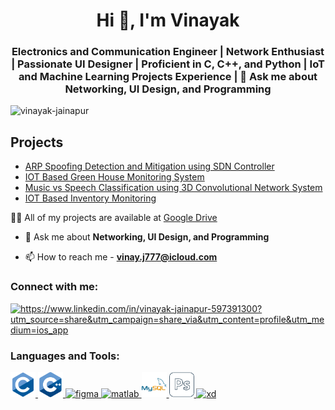 <h1 align="center">Hi 👋, I'm Vinayak</h1>
<h3 align="center">Electronics and Communication Engineer | Network Enthusiast | Passionate UI Designer | Proficient in C, C++, and Python | IoT and Machine Learning Projects Experience | 💬 Ask me about Networking, UI Design, and Programming</h3>

<p align="left"> <img src="https://komarev.com/ghpvc/?username=vinayak-jainapur&label=Profile%20views&color=0e75b6&style=flat" alt="vinayak-jainapur" /> </p>

## Projects

- [ARP Spoofing Detection and Mitigation using SDN Controller](https://drive.google.com/drive/folders/1JgJB5A21Npbka_x3at7HQoLXruZbFO6R?usp=drive_link)
- [IOT Based Green House Monitoring System](https://drive.google.com/drive/folders/1c1eoOvfihbbBUiGe5jIEgv0un-G6mVDh?usp=sharing)
- [Music vs Speech Classification using 3D Convolutional Network System](https://drive.google.com/drive/folders/1jE45EahONFOFAvG7X92I1xpeDFskLlMq?usp=drive_link)
- [IOT Based Inventory Monitoring](https://drive.google.com/drive/folders/1xpeffEbCJIBG0iXkJwZVaLofZf8MKFtd?usp=drive_link)

👨‍💻 All of my projects are available at [Google Drive](https://drive.google.com/drive/folders/1-HP5CasaEiLcmm3-EBHqDcK4OQDRLeC_?usp=sharing)

- 💬 Ask me about **Networking, UI Design, and Programming**

- 📫 How to reach me - **vinay.j777@icloud.com**

<h3 align="left">Connect with me:</h3>
<p align="left">
<a href="https://linkedin.com/in/https://www.linkedin.com/in/vinayak-jainapur-597391300?utm_source=share&utm_campaign=share_via&utm_content=profile&utm_medium=ios_app" target="blank"><img align="center" src="https://raw.githubusercontent.com/rahuldkjain/github-profile-readme-generator/master/src/images/icons/Social/linked-in-alt.svg" alt="https://www.linkedin.com/in/vinayak-jainapur-597391300?utm_source=share&utm_campaign=share_via&utm_content=profile&utm_medium=ios_app" height="30" width="40" /></a>
</p>

<h3 align="left">Languages and Tools:</h3>
<p align="left"> <a href="https://www.cprogramming.com/" target="_blank" rel="noreferrer"> <img src="https://raw.githubusercontent.com/devicons/devicon/master/icons/c/c-original.svg" alt="c" width="40" height="40"/> </a> <a href="https://www.w3schools.com/cpp/" target="_blank" rel="noreferrer"> <img src="https://raw.githubusercontent.com/devicons/devicon/master/icons/cplusplus/cplusplus-original.svg" alt="cplusplus" width="40" height="40"/> </a> <a href="https://www.figma.com/" target="_blank" rel="noreferrer"> <img src="https://www.vectorlogo.zone/logos/figma/figma-icon.svg" alt="figma" width="40" height="40"/> </a> <a href="https://www.mathworks.com/" target="_blank" rel="noreferrer"> <img src="https://upload.wikimedia.org/wikipedia/commons/2/21/Matlab_Logo.png" alt="matlab" width="40" height="40"/> </a> <a href="https://www.mysql.com/" target="_blank" rel="noreferrer"> <img src="https://raw.githubusercontent.com/devicons/devicon/master/icons/mysql/mysql-original-wordmark.svg" alt="mysql" width="40" height="40"/> </a> <a href="https://www.photoshop.com/en" target="_blank" rel="noreferrer"> <img src="https://raw.githubusercontent.com/devicons/devicon/master/icons/photoshop/photoshop-line.svg" alt="photoshop" width="40" height="40"/> </a> <a href="https://www.adobe.com/products/xd.html" target="_blank" rel="noreferrer"> <img src="https://cdn.worldvectorlogo.com/logos/adobe-xd.svg" alt="xd" width="40" height="40"/> </a> </p>

